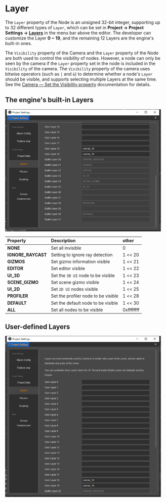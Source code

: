 # Layer

The `Layer` property of the Node is an unsigned 32-bit integer, supporting up to 32 different types of `Layer`, which can be set in **Project -> Project Settings -> [Layers](../../editor/project/index.md#layers)** in the menu bar above the editor. The developer can customize the Layer **0 ~ 19**, and the remaining 12 Layers are the engine's built-in ones.

The `Visibility` property of the Camera and the `Layer` property of the Node are both used to control the visibility of nodes. However, a node can only be seen by the camera if the `Layer` property set in the node is included in the `Visibility` of the camera. The `Visibility` property of the camera uses bitwise operators (such as `|` and `&`) to determine whether a node's `Layer` should be visible, and supports selecting multiple Layers at the same time. See the [Camera — Set the Visibility property](../../editor/components/camera-component.md) documentation for details.

## The engine's built-in Layers

![layer gizmo](scene/layer-gizmo.png)

| Property              | Description                             | other           |
| :---                  | :---                                    | :---            |
| **NONE**              | Set all invisible                       | 0               |
| **IGNORE_RAYCAST**    | Setting to ignore ray detection         | 1 << 20         |
| **GIZMOS**            | Set gizmo information visible           | 1 << 21         |
| **EDITOR**            | Set editor visible                      | 1 << 22         |
| **UI_3D**             | Set the `3D UI` node to be visible      | 1 << 23         |
| **SCENE_GIZMO**       | Set scene gizmo visible                 | 1 << 24         |
| **UI_2D**             | Set `2D UI` nodes visible               | 1 << 25         |
| **PROFILER**          | Set the profiler node to be visible     | 1 << 28         |
| **DEFAULT**           | Set the default node to be visible      | 1 << 30         |
| **ALL**               | Set all nodes to be visible             | 0xffffffff      |

## User-defined Layers

![layer gizmo](scene/layer-edit.png)

